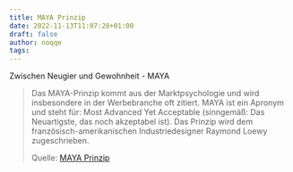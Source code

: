 ```yaml
---
title: MAYA Prinzip
date: 2022-11-13T11:07:28+01:00
draft: false
author: noqqe
tags:
---
```


Zwischen Neugier und Gewohnheit - MAYA

> Das MAYA-Prinzip kommt aus der Marktpsychologie und wird insbesondere in der
> Werbebranche oft zitiert. MAYA ist ein Apronym und steht für: Most Advanced
> Yet Acceptable (sinngemäß: Das Neuartigste, das noch akzeptabel ist). Das
> Prinzip wird dem französisch-amerikanischen Industriedesigner Raymond Loewy
> zugeschrieben.
>
> Quelle: [MAYA Prinzip](https://de.wikipedia.org/wiki/MAYA-Prinzip)
